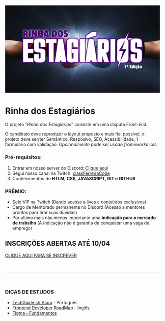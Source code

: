 ![banner](./assets/banner_v1.png)
# Rinha dos Estagiários

O projeto "_Rinha dos Estagiários_" consiste em uma disputa Front-End.

O candidato deve reproduzir o layout proposto o mais fiel possível, o projeto deve ser/ter Semântico, Resposivo, SEO, Acessibilidade, 1 formulário com validação.
_Opcionalmente pode ser usado frameworks css_.

### Pré-requisitos:
1. Entrar em nosso server do Discord: [Clique aqui](https://discord.gg/gmAtecFxvu)
2. Segui nosso canal na Twitch: [classFerreiraCode](https://twitch.tv/classferreiracode)
3. Conhecimentos de **HTLM, CSS, JAVASCRIPT, GIT e GITHUB**


### PRÊMIO:
* Selo VIP na Twitch (Dando acesso a lives e conteúdos exclusivos)
* Cargo de Mentorado permanente no Discord (Acesso a mentores prontos para tirar suas dúvidas)
* Por ultimo mais não menos importante uma **indicação para o mercado de trabalho** (A indicação não é garantia de conquistar uma vaga de emprego)

## INSCRIÇÕES ABERTAS ATÉ 10/04
[CLIQUE AQUI PARA SE INSCREVER](https://forms.gle/DcRLEKTy5QsXbLJdA)

<br>
<hr>
<br>

### DICAS DE ESTUDOS

* [TechGuide.sh Alura](https://techguide.sh/pt-BR/path/front-end/) - Português
* [Frontend Developer RoadMap](https://roadmap.sh/frontend?r=frontend-beginner) - Inglês
* [Figma - Fundamentos](https://medium.com/nerdzao/o-que-%C3%A9-o-figma-e-por-que-usar-ele-a71fbf1dbdd8)
